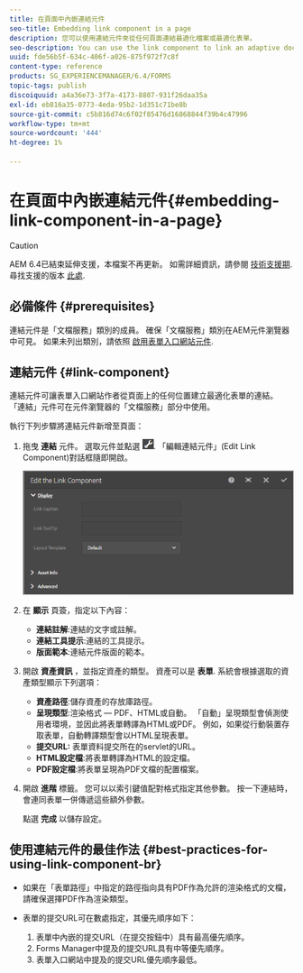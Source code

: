 ```yaml
---
title: 在頁面中內嵌連結元件
seo-title: Embedding link component in a page
description: 您可以使用連結元件來從任何頁面連結最適化檔案或最適化表單。
seo-description: You can use the link component to link an adaptive document or an adaptive form from any page.
uuid: fde56b5f-634c-406f-a026-875f972f7c8f
content-type: reference
products: SG_EXPERIENCEMANAGER/6.4/FORMS
topic-tags: publish
discoiquuid: a4a36e73-3f7a-4173-8807-931f26daa35a
exl-id: eb816a35-0773-4eda-95b2-1d351c71be8b
source-git-commit: c5b816d74c6f02f85476d16868844f39b4c47996
workflow-type: tm+mt
source-wordcount: '444'
ht-degree: 1%

---
```


# 在頁面中內嵌連結元件{#embedding-link-component-in-a-page}

>[!CAUTION]
>
>AEM 6.4已結束延伸支援，本檔案不再更新。 如需詳細資訊，請參閱 [技術支援期](https://helpx.adobe.com//tw/support/programs/eol-matrix.html). 尋找支援的版本 [此處](https://experienceleague.adobe.com/docs/).

## 必備條件 {#prerequisites}

連結元件是「文檔服務」類別的成員。 確保「文檔服務」類別在AEM元件瀏覽器中可見。 如果未列出類別，請依照 [啟用表單入口網站元件](/help/forms/using/enabling-forms-portal-components.md).

## 連結元件 {#link-component}

連結元件可讓表單入口網站作者從頁面上的任何位置建立最適化表單的連結。 「連結」元件可在元件瀏覽器的「文檔服務」部分中使用。

執行下列步驟將連結元件新增至頁面：

1. 拖曳 **連結** 元件。 選取元件並點選 ![cppr](assets/cmppr.png). 「編輯連結元件」(Edit Link Component)對話框隨即開啟。

   ![edit-link-component](assets/edit-link-component.png)

1. 在 **顯示** 頁簽，指定以下內容：

   * **連結註解**:連結的文字或註解。
   * **連結工具提示**:連結的工具提示。
   * **版面範本**:連結元件版面的範本。

1. 開啟 **資產資訊** ，並指定資產的類型。 資產可以是 **表單**. 系統會根據選取的資產類型顯示下列選項：

   * **資產路徑**:儲存資產的存放庫路徑。
   * **呈現類型**:渲染格式 — PDF、HTML或自動。 「自動」呈現類型會偵測使用者環境，並因此將表單轉譯為HTML或PDF。 例如，如果從行動裝置存取表單，自動轉譯類型會以HTML呈現表單。
   * **提交URL:**  表單資料提交所在的servlet的URL。
   * **HTML設定檔**:將表單轉譯為HTML的設定檔。
   * **PDF設定檔**:將表單呈現為PDF文檔的配置檔案。

1. 開啟 **進階** 標籤。 您可以以索引鍵值配對格式指定其他參數。 按一下連結時，會連同表單一併傳遞這些額外參數。

   點選 **完成** 以儲存設定。

## 使用連結元件的最佳作法 {#best-practices-for-using-link-component-br}

* 如果在「表單路徑」中指定的路徑指向具有PDF作為允許的渲染格式的文檔，請確保選擇PDF作為渲染類型。
* 表單的提交URL可在數處指定，其優先順序如下：

   1. 表單中內嵌的提交URL（在提交按鈕中）具有最高優先順序。
   1. Forms Manager中提及的提交URL具有中等優先順序。
   1. 表單入口網站中提及的提交URL優先順序最低。

